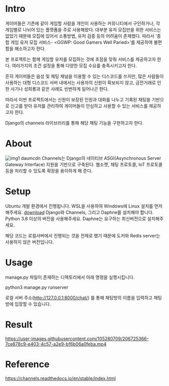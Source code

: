 # Intro

게이머들은 기존에 같이 게임할 사람을 개인이 사용하는 커뮤니티에서 구인하거나, 각 게임별로 나뉘어 있는 플랫폼을 주로 사용해왔다. 대부분 유저 모집만을 위한 서비스는 없었기 때문에 모집에 있어서 소통방법, 유저 검증 등의 어려움이 존재했다. 따라서 '종합 게임 유저 모집 서비스- <GGWP: Good Gamers Well Paried>'를 제공하여 불편함을 해소하고자 한다.
  

본 프로젝트는 함께 게임할 유저를 모집하는 것에 초점을 맞춰 서비스를 제공하고자 한다. 여러가지의 조건 설정을 통해 다양한 모집 수요를 충족시키고자 한다.  

흔히 게이머들은 음성 및 채팅 채널을 이용할 수 있는 디스코드를 쓰지만, 많은 사람들이 사용하는 대형 디스코드 서버 내에서는 사용자의 신원이 확보되지 않고, 금전거래로 인한 사기나 성희롱과 같은 사례도 빈번하게 일어나곤 한다.
  
따라서 이번 프로젝트에서는 신원이 보장된 인원과 대화를 나누고 기록된 채팅을 기반으로 신고를 받아 유저를 관리하여 게이머들이 안심하고 사용할 수 있는 서비스를 제공하고자 한다.  
 
Django의 channels 라이브러리를 통해 해당 채팅 기능을 구현하고자 한다.  

# About
![img1 daumcdn](https://user-images.githubusercontent.com/105280709/206723484-aa16adac-d2e2-4e57-9895-03c5f41348ee.png)
Channels는 Django의 네이티브 ASGI(Asynchronous Server Gateway Interface) 지원을 기반으로 구축된다. 웹소켓, 채팅 프로토콜, IoT 프로토콜 등을 처리할 수 있도록 확장을 용이하게 해 준다.  

# Setup
Ubuntu 개발 환경에서 진행됩니다. WSL을 사용하여 Windows에 Linux 설치를 먼저 해주세요.
[download](https://user-images.githubusercontent.com/105280709/206724300-e1ef9360-2c8a-4d3e-bca9-479d4896de47.jpg)
Django와 Channels, 그리고 Daphne를 설치해야 합니다. Python 3.8 이상의 버전을 사용해주세요. Daphne는 요구하는 최신버전으로 설치해주세요.

해당 코드는 로컬서버에서 진행되는 것을 전제로 했기 때문에 도커와 Redis server는 사용하지 않은 버전입니다.

# Usage
manage.py 파일이 존재하는 디렉토리에서 아래 명령을 실행시킵니다.

python3 manage.py runserver

로컬 서버 주소(http://127.0.0.1:8000/chat/) 를 통해 채팅방의 이름을 입력하고 채팅방에 입장할 수 있습니다.

# Result

https://user-images.githubusercontent.com/105280709/206725366-7ce878c9-e403-4c57-a2e9-bf6b06a0feba.mp4



# Reference
https://channels.readthedocs.io/en/stable/index.html
